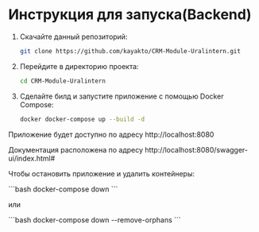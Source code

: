 # Инструкция для запуска(Backend)
1. Скачайте данный репозиторий:
    ```bash
    git clone https://github.com/kayakto/CRM-Module-Uralintern.git
    ```
2. Перейдите в директорию проекта:
    ```bash
    cd CRM-Module-Uralintern
    ```
3. Сделайте билд и запустите приложение с помощью Docker Compose:
    ```bash
    docker docker-compose up --build -d
    ```
<p>Приложение будет доступно по адресу http://localhost:8080</p>
<p>Документация расположена по адресу http://localhost:8080/swagger-ui/index.html# </p>
<p>Чтобы остановить приложение и удалить контейнеры:</p>
```bash
docker-compose down
```
<p>или</p>
```bash
docker-compose down --remove-orphans
```

